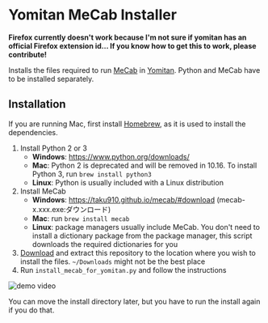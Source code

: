 # Yomitan MeCab Installer

**Firefox currently doesn't work because I'm not sure if yomitan has an official Firefox extension id... If you know how to get this to work, please contribute!**

Installs the files required to run [MeCab](https://taku910.github.io/mecab/) in [Yomitan](https://github.com/TheMoeWay/yomitan/).
Python and MeCab have to be installed separately.

## Installation

If you are running Mac, first install [Homebrew](https://brew.sh/), as it is used to install the dependencies.

1. Install Python 2 or 3
    - **Windows**: https://www.python.org/downloads/
    - **Mac**: Python 2 is deprecated and will be removed in 10.16. To install Python 3, run `brew install python3`
    - **Linux**: Python is usually included with a Linux distribution
1. Install MeCab
    - **Windows**: https://taku910.github.io/mecab/#download (mecab-x.xxx.exe:ダウンロード)
    - **Mac**: run `brew install mecab`
    - **Linux**: package managers usually include MeCab. You don't need to install a dictionary package from the package manager, this script downloads the required dictionaries for you
1. [Download](https://github.com/starxeras/yomitan-mecab-installer/archive/master.zip) and extract this repository
to the location where you wish to install the files. `~/Downloads` might not be the best place
1. Run `install_mecab_for_yomitan.py` and follow the instructions

![demo video](demo.gif)

You can move the install directory later, but you have to run the install again if you do that.
